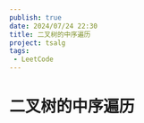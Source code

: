 ```yaml
---
publish: true
date: 2024/07/24 22:30
title: 二叉树的中序遍历
project: tsalg
tags:
 - LeetCode
---
```


# 二叉树的中序遍历
